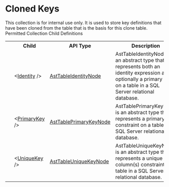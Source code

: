 # Cloned Keys

<div class="LanguageSummary"><div class ="SummaryItem">This collection is for internal use only.  It is used to store key definitions that have been cloned from the table that is the basis for this clone table.</div></div><div class="SchemaBindingGroup"><div class="SchemaBindingGroupHeader">Permitted Collection Child Definitions</div><table id="SchemaBindingList" class="SchemaBindingList"><tbody><tr><th class="SchemaBindingIconColumnHeader">&nbsp;</th><th class="SchemaBindingNameColumnHeader">Child</th><th class="SchemaBindingTypeColumnHeader">API Type</th><th class="SchemaBindingSummaryColumnHeader">Description</th></tr><tr class="cd0"><td class="SchemaBindingIcon"><div class="NotRequired" /></td><td class="SchemaBindingName"><span class="punc">&lt;</span><a href=../api-reference/Varigence.Languages.Biml.Table.AstTableIdentityNode.html">Identity</a><span class="punc"> /&gt;</span></td><td class="SchemaBindingType"><a href="Varigence.Languages.Biml.Table.AstTableIdentityNode.html">AstTableIdentityNode</a></td><td class="SchemaBindingSummary">AstTableIdentityNode is an abstract type that represents both an identity expression and optionally a primary key on a table in a SQL Server relational database.</td></tr><tr class="cd1"><td class="SchemaBindingIcon"><div class="NotRequired" /></td><td class="SchemaBindingName"><span class="punc">&lt;</span><a href=../api-reference/Varigence.Languages.Biml.Table.AstTablePrimaryKeyNode.html">PrimaryKey</a><span class="punc"> /&gt;</span></td><td class="SchemaBindingType"><a href="Varigence.Languages.Biml.Table.AstTablePrimaryKeyNode.html">AstTablePrimaryKeyNode</a></td><td class="SchemaBindingSummary">AstTablePrimaryKeyNode is an abstract type that represents a primary key constraint on a table in a SQL Server relational database.</td></tr><tr class="cd0"><td class="SchemaBindingIcon"><div class="NotRequired" /></td><td class="SchemaBindingName"><span class="punc">&lt;</span><a href=../api-reference/Varigence.Languages.Biml.Table.AstTableUniqueKeyNode.html">UniqueKey</a><span class="punc"> /&gt;</span></td><td class="SchemaBindingType"><a href="Varigence.Languages.Biml.Table.AstTableUniqueKeyNode.html">AstTableUniqueKeyNode</a></td><td class="SchemaBindingSummary">AstTableUniqueKeyNode is an abstract type that represents a unique column(s) constraint on a table in a SQL Server relational database.</td></tr></tbody></table></div>